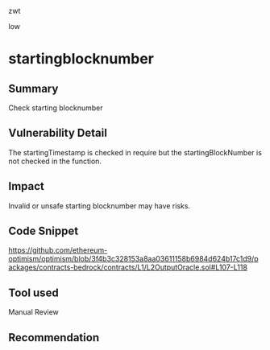 zwt

low

# startingblocknumber

## Summary
Check starting blocknumber
## Vulnerability Detail
The startingTimestamp is checked in require but the startingBlockNumber is not checked in the function.
## Impact
Invalid or unsafe starting blocknumber may have risks.
## Code Snippet
https://github.com/ethereum-optimism/optimism/blob/3f4b3c328153a8aa03611158b6984d624b17c1d9/packages/contracts-bedrock/contracts/L1/L2OutputOracle.sol#L107-L118
## Tool used

Manual Review

## Recommendation